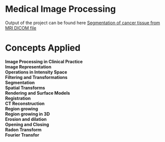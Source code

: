 # Medical Image Processing

Output of the project can be found here <a href="https://cdn.rawgit.com/dhinkris/medical-imaging/eee339aa/Segmentation%20of%20cancer%20tissue%20from%20MRI%20DICOM%20file/Source/mri_index.html">Segmentation of cancer tissue from MRI DICOM file</a>

# Concepts Applied
 <b>Image Processing in Clinical Practice</b><br/>
 <b>Image Representation</b><br/>
 <b>Operations in Intensity Space</b><br/>
 <b>Filtering and Transformations</b><br/>
 <b>Segmentation</b><br/>
 <b>Spatial Transforms</b><br/>
 <b>Rendering and Surface Models</b><br/>
 <b>Registration</b><br/>
 <b>CT Reconstruction</b><br/>
 <b>Region growing </b><br/>
 <b>Region growing in 3D </b><br/>
 <b>Erosion and dilation </b><br/>
 <b>Opening and Closing  </b><br/>
 <b>Radon Transform </b><br/>
 <b>Fourier Transfor </b><br/>
